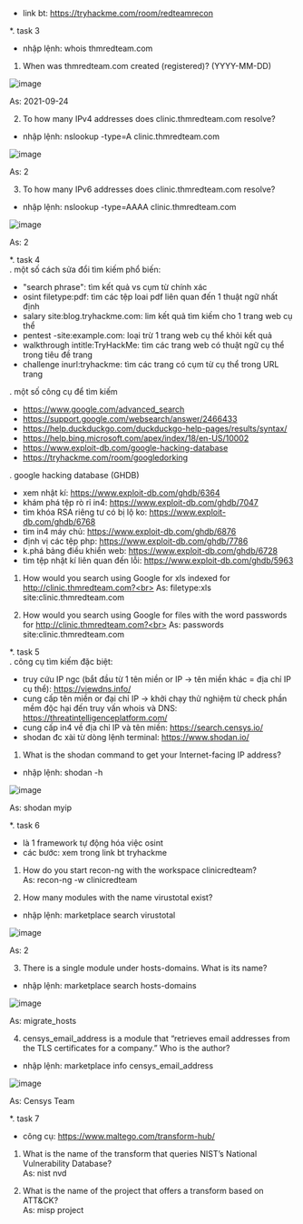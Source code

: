 - link bt: https://tryhackme.com/room/redteamrecon<br>

*. task 3<br>
- nhập lệnh: whois thmredteam.com<br>
1. When was thmredteam.com created (registered)? (YYYY-MM-DD)<br>

![image](https://github.com/chaumoon/Lm_BT_CEH/assets/127403046/bfb5f3f1-cf38-4f20-8d39-18c82b59a419)<br>

As: 2021-09-24<br>

2. To how many IPv4 addresses does clinic.thmredteam.com resolve?<br>
- nhập lệnh: nslookup -type=A clinic.thmredteam.com<br>

![image](https://github.com/chaumoon/Lm_BT_CEH/assets/127403046/294f14d9-92d4-411c-8537-0c3ed346ccc1)<br>

As: 2<br>

3. To how many IPv6 addresses does clinic.thmredteam.com resolve?<br>
- nhập lệnh: nslookup -type=AAAA clinic.thmredteam.com<br>

![image](https://github.com/chaumoon/Lm_BT_CEH/assets/127403046/e9ea4e29-d68f-4d28-aee7-efefa98e8a35)<br>

As: 2<br>

*. task 4<br>
. một số cách sửa đổi tìm kiếm phổ biến:<br>
- "search phrase": tìm kết quả vs cụm từ chính xác
- osint filetype:pdf: tìm các tệp loai pdf liên quan đến 1 thuật ngữ nhất định
- salary site:blog.tryhackme.com: lim kết quả tìm kiếm cho 1 trang web cụ thể
- pentest -site:example.com: loại trừ 1 trang web cụ thể khỏi kết quả
- walkthrough intitle:TryHackMe: tìm các trang web có thuật ngữ cụ thể trong tiêu đề trang
- challenge inurl:tryhackme: tìm các trang có cụm từ cụ thể trong URL trang<br>

. một số công cụ để tìm kiếm<br>
- https://www.google.com/advanced_search
- https://support.google.com/websearch/answer/2466433
- https://help.duckduckgo.com/duckduckgo-help-pages/results/syntax/
- https://help.bing.microsoft.com/apex/index/18/en-US/10002
- https://www.exploit-db.com/google-hacking-database
- https://tryhackme.com/room/googledorking<br>

. google hacking database (GHDB)<br>
- xem nhật kí: https://www.exploit-db.com/ghdb/6364
- khám phá tệp rò rỉ in4: https://www.exploit-db.com/ghdb/7047
- tìm khóa RSA riêng tư có bị lộ ko: https://www.exploit-db.com/ghdb/6768
- tìm in4 máy chủ: https://www.exploit-db.com/ghdb/6876
- định vị các tệp php: https://www.exploit-db.com/ghdb/7786
- k.phá bảng điều khiển web: https://www.exploit-db.com/ghdb/6728
- tìm tệp nhật kí liên quan đến lỗi: https://www.exploit-db.com/ghdb/5963<br>

1. How would you search using Google for xls indexed for http://clinic.thmredteam.com?<br>
As: filetype:xls site:clinic.thmredteam.com<br>

2. How would you search using Google for files with the word passwords for http://clinic.thmredteam.com?<br>
As: passwords site:clinic.thmredteam.com<br>

*. task 5<br>
. công cụ tìm kiếm đặc biệt:<br>
- truy cứu IP ngc (bắt đầu từ 1 tên miền or IP -> tên miền khác = địa chỉ IP cụ thể): https://viewdns.info/
- cung cấp tên miền or đại chỉ IP -> khởi chạy thử nghiệm từ check phần mềm độc hại đến truy vấn whois và DNS: https://threatintelligenceplatform.com/
- cung cấp in4 về địa chỉ IP và tên miền: https://search.censys.io/
- shodan đc xài từ dòng lệnh terminal: https://www.shodan.io/<br>

1. What is the shodan command to get your Internet-facing IP address?<br>
- nhập lệnh: shodan -h<br>

![image](https://github.com/chaumoon/Lm_BT_CEH/assets/127403046/c79a8b66-22f6-46bc-8615-ab692cb51d3a)<br>

As: shodan myip<br>

*. task 6<br>
- là 1 framework tự động hóa việc osint
- các bước: xem trong link bt tryhackme<br>

1. How do you start recon-ng with the workspace clinicredteam?<br>
As: recon-ng -w clinicredteam<br>

2. How many modules with the name virustotal exist?<br>
- nhập lệnh: marketplace search virustotal<br>

![image](https://github.com/chaumoon/Lm_BT_CEH/assets/127403046/2de65bb1-75ad-4354-8c2c-66f10af0bb50)<br>

As: 2<br>

3. There is a single module under hosts-domains. What is its name?<br>
- nhập lệnh: marketplace search hosts-domains<br>

![image](https://github.com/chaumoon/Lm_BT_CEH/assets/127403046/6f893d9e-edb3-4c4d-b5c7-db65e259e19f)<br>

As: migrate_hosts<br>

4. censys_email_address is a module that “retrieves email addresses from the TLS certificates for a company.” Who is the author?<br>
- nhập lệnh: marketplace info censys_email_address<br>

![image](https://github.com/chaumoon/Lm_BT_CEH/assets/127403046/32e9d592-bde8-4604-a09a-c589503ff8bb)<br>

As: Censys Team<br>

*. task 7<br>
- công cụ: https://www.maltego.com/transform-hub/<br>
1. What is the name of the transform that queries NIST’s National Vulnerability Database?<br>
As: nist nvd<br>

2. What is the name of the project that offers a transform based on ATT&CK?<br>
As: misp project
